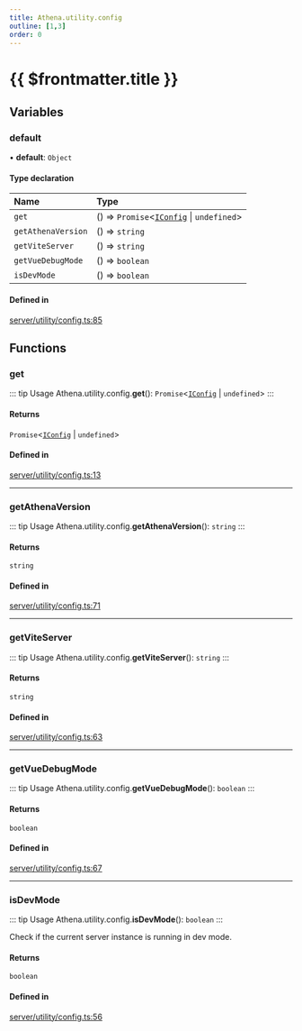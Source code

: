 ```yaml
---
title: Athena.utility.config
outline: [1,3]
order: 0
---
```


# {{ $frontmatter.title }}


## Variables

### default

• **default**: `Object`

#### Type declaration

| Name | Type |
| :------ | :------ |
| `get` | () => `Promise`<[`IConfig`](../interfaces/server_interface_iConfig_IConfig.md) \| `undefined`\> |
| `getAthenaVersion` | () => `string` |
| `getViteServer` | () => `string` |
| `getVueDebugMode` | () => `boolean` |
| `isDevMode` | () => `boolean` |

#### Defined in

[server/utility/config.ts:85](https://github.com/Stuyk/altv-athena/blob/01dffad/src/core/server/utility/config.ts#L85)

## Functions

### get

::: tip Usage
Athena.utility.config.**get**(): `Promise`<[`IConfig`](../interfaces/server_interface_iConfig_IConfig.md) \| `undefined`\>
:::

#### Returns

`Promise`<[`IConfig`](../interfaces/server_interface_iConfig_IConfig.md) \| `undefined`\>

#### Defined in

[server/utility/config.ts:13](https://github.com/Stuyk/altv-athena/blob/01dffad/src/core/server/utility/config.ts#L13)

___

### getAthenaVersion

::: tip Usage
Athena.utility.config.**getAthenaVersion**(): `string`
:::

#### Returns

`string`

#### Defined in

[server/utility/config.ts:71](https://github.com/Stuyk/altv-athena/blob/01dffad/src/core/server/utility/config.ts#L71)

___

### getViteServer

::: tip Usage
Athena.utility.config.**getViteServer**(): `string`
:::

#### Returns

`string`

#### Defined in

[server/utility/config.ts:63](https://github.com/Stuyk/altv-athena/blob/01dffad/src/core/server/utility/config.ts#L63)

___

### getVueDebugMode

::: tip Usage
Athena.utility.config.**getVueDebugMode**(): `boolean`
:::

#### Returns

`boolean`

#### Defined in

[server/utility/config.ts:67](https://github.com/Stuyk/altv-athena/blob/01dffad/src/core/server/utility/config.ts#L67)

___

### isDevMode

::: tip Usage
Athena.utility.config.**isDevMode**(): `boolean`
:::

Check if the current server instance is running in dev mode.

#### Returns

`boolean`

#### Defined in

[server/utility/config.ts:56](https://github.com/Stuyk/altv-athena/blob/01dffad/src/core/server/utility/config.ts#L56)
